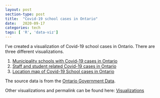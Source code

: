 ```yaml
---
layout: post
section-type: post
title:  "Covid-19 school cases in Ontario"
date:   2020-09-17
categories: tech
tags: [ 'R', 'data-viz']
---
```


I've created a visualization of Covid-19 school cases in Ontario. There are three different visualizations.
1. [Municipality schools with Covid-19 cases in Ontario](\files\municipality_school_with_active_cases_ontario.html) 
2. [Staff and student related Covid-19 cases in Ontario](\files\school_related_cases_ontario.html)
3. [Location map of Covid-19 School cases in Ontario](\files\covid_cases_school_map.html)

The source data is from the [Ontario Government Data](https://data.ontario.ca/dataset/status-of-covid-19-cases-in-ontario).

Other visualizations and permalink can be found here: [Visualizations](https://fballares.github.io/visualizations/)